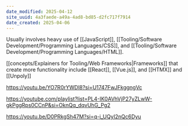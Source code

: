 ```yaml
---
date_modified: 2025-04-12
site_uuid: 4a3faede-a49a-4ad8-bd85-d2fc717f7914
date_created: 2025-04-06
---
```


Usually involves heavy use of [[JavaScript]], [[Tooling/Software Development/Programming Languages/CSS]], and [[Tooling/Software Development/Programming Languages/HTML]].  

[[concepts/Explainers for Tooling/Web Frameworks|Frameworks]] that create more functionality include [[React]], [[Vue.js]], and [[HTMX]] and [[Unpoly]]

https://youtu.be/YO7R0rYWDl8?si=U1747FwJFkggngVc

https://youtube.com/playlist?list=PL4-IK0AVhVjP27yZLwW-gkPggRps0CCnP&si=OknQq_dqvUhG_Pg2

https://youtu.be/D0PRkgSh47M?si=q-j_UQyI2nQc6Dyu